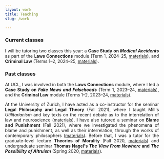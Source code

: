 ```yaml
---
layout: work
title: Teaching
slug: /work

---
```

### Current classes

<p align="justify"> I will be tutoring two classes this year: a <b>Case Study on <i>Medical Accidents</i></b> as part of the <b>Laws Connections</b> module (Term 1, 2024–25, <a href="https://moodle.ucl.ac.uk/course/section.php?id=1086793">materials</a>), and <b> Criminal Law</b> (Terms 1–2, 2024–25, <a href="https://moodle.ucl.ac.uk/course/view.php?id=44585">materials</a>).</p>


### Past classes

<p align="justify">At UCL, I was involved in both the <b>Laws Connections</b> module, where I led a <b>Case Study on <i> Fake News and Falsehoods</i></b> (Term 1, 2023–24, <a href="https://moodle.ucl.ac.uk/course/view.php?id=35683">materials</a>), and the <b> Criminal Law</b> module (Terms 1–2, 2023–24, <a href="https://moodle.ucl.ac.uk/course/view.php?id=37738">materials</a>).  </p>

<p align="justify">At the University of Zurich, I have acted as a co-instructor for the seminar <b>Legal Philosophy and Legal Theory</b> (Fall 2021), where I taught Mill's <i>Utilitarianism</i> and key texts on the recent debate as to the interrelation of law and neuroscience (<a href="https://lms.uzh.ch/auth/RepositoryEntry/17070556318/CourseNode/102288776924793">materials</a>). I have also tutored a seminar on <b>Blame and Punishment</b> (Fall 2021), where we investigated the phenomena of blame and punishment, as well as their interrelation, through the works of contemporary philosophers (<a href="https://lms.uzh.ch/auth/RepositoryEntry/17073866296/CourseNode/85421310414617">materials</a>). Before that, I was a tutor for the graduate-level lecture <b>Theories of Morality</b> (Fall 2020, <a href="https://lms.uzh.ch/auth/RepositoryEntry/16827187510/CourseNode/85421310414617">materials</a>) and undergraduate seminar <b>Thomas Nagel's <i>The View From Nowhere</i> and <i>The Possibility of Altruism</i></b> (Spring 2020, <a href="https://lms.uzh.ch/auth/RepositoryEntry/16718364774/CourseNode/85421310414617">materials</a>).</p>

